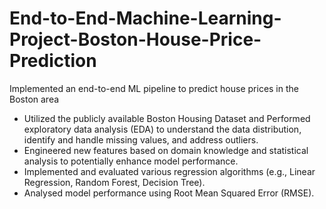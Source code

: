 # End-to-End-Machine-Learning-Project-Boston-House-Price-Prediction

Implemented an end-to-end ML pipeline to predict house prices in the Boston area<br>
 * Utilized the publicly available Boston Housing Dataset and Performed exploratory data analysis (EDA) to understand the data distribution, 
   identify and handle missing values, and address outliers.
 * Engineered new features based on domain knowledge and statistical analysis to potentially enhance model performance.
 * Implemented and evaluated various regression algorithms (e.g., Linear Regression, Random Forest, Decision Tree).
 * Analysed model performance using Root Mean Squared Error (RMSE).
